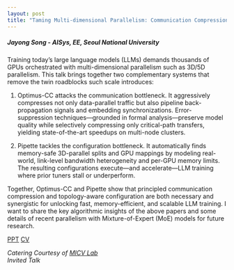 ```yaml
---
layout: post
title: "Taming Multi-dimensional Parallelism: Communication Compression & Configuration for Scalable LLM Training"
---
```


<h5>
    Jayong Song - AISys, EE, Seoul National University
</h5>

Training today’s large language models (LLMs) demands thousands of GPUs orchestrated with multi-dimensional parallelism such as 3D/5D parallelism.
This talk brings together two complementary systems that remove the twin roadblocks such scale introduces:

1) Optimus-CC attacks the communication bottleneck. It aggressively compresses not only data-parallel traffic but also pipeline back-propagation signals and embedding synchronizations. Error-suppression techniques—grounded in formal analysis—preserve model quality while selectively compressing only critical-path transfers, yielding state-of-the-art speedups on multi-node clusters.

2) Pipette tackles the configuration bottleneck. It automatically finds memory-safe 3D-parallel splits and GPU mappings by modeling real-world, link-level bandwidth heterogeneity and per-GPU memory limits. The resulting configurations execute—and accelerate—LLM training where prior tuners stall or underperform.

Together, Optimus-CC and Pipette show that principled communication compression and topology-aware configuration are both necessary and synergistic for unlocking fast, memory-efficient, and scalable LLM training.
I want to share the key algorithmic insights of the above papers and some details of recent parallelism with Mixture-of-Expert (MoE) models for future research.

[PPT](https://drive.google.com/file/d/1H1PcCZtoAvq57aV7sSuXZQyvBWnMiTYz/view?usp=sharing)
[CV](https://drive.google.com/file/d/1LckkOslFFCAfksnh6m8UHC7SoGLHESq9/view?usp=sharing)

<i>
    Catering Courtesy of <a href="https://micv.yonsei.ac.kr/">MICV Lab</a>
    <br>
    Invited Talk
</i>
